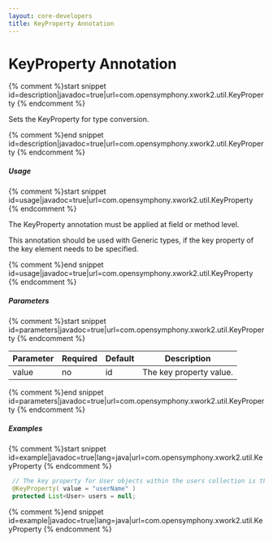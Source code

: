 ```yaml
---
layout: core-developers
title: KeyProperty Annotation
---
```


# KeyProperty Annotation



{% comment %}start snippet id=description|javadoc=true|url=com.opensymphony.xwork2.util.KeyProperty {% endcomment %}
<p> <p>Sets the KeyProperty for type conversion.</p>
</p>
{% comment %}end snippet id=description|javadoc=true|url=com.opensymphony.xwork2.util.KeyProperty {% endcomment %}

##### Usage



{% comment %}start snippet id=usage|javadoc=true|url=com.opensymphony.xwork2.util.KeyProperty {% endcomment %}
<p> <p>The KeyProperty annotation must be applied at field or method level.</p>
 <p>This annotation should be used with Generic types, if the key property of the key element needs to be specified.</p>
</p>
{% comment %}end snippet id=usage|javadoc=true|url=com.opensymphony.xwork2.util.KeyProperty {% endcomment %}

##### Parameters



{% comment %}start snippet id=parameters|javadoc=true|url=com.opensymphony.xwork2.util.KeyProperty {% endcomment %}
<p> <table summary="">
 <thead>
 <tr>
 <th>Parameter</th>
 <th>Required</th>
 <th>Default</th>
 <th>Description</th>
 </tr>
 </thead>
 <tbody>
 <tr>
 <td>value</td>
 <td>no</td>
 <td>id</td>
 <td>The key property value.</td>
 </tr>
 </tbody>
 </table>
</p>
{% comment %}end snippet id=parameters|javadoc=true|url=com.opensymphony.xwork2.util.KeyProperty {% endcomment %}

##### Examples



{% comment %}start snippet id=example|javadoc=true|lang=java|url=com.opensymphony.xwork2.util.KeyProperty {% endcomment %}

```java
 // The key property for User objects within the users collection is the <code>userName</code> attribute.
 @KeyProperty( value = "userName" )
 protected List<User> users = null;

```

{% comment %}end snippet id=example|javadoc=true|lang=java|url=com.opensymphony.xwork2.util.KeyProperty {% endcomment %}
